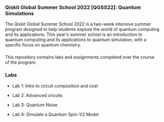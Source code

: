### Qiskit Global Summer School 2022 [QGSS22]: Quantum Simulations

The Qiskit Global Summer School 2022 is a two-week intensive summer program designed to help students explore the world of quantum computing and its applications. This year's summer school is an introduction to quantum computing and its applications to quantum simulation, with a specific focus on quantum chemistry.

###

This repository contains labs and assignments completed over the course of the program.

### Labs 

- Lab 1: Intro to circuit composition and cost

- Lab 2: Advanced circuits

- Lab 3: Quantum Noise

- Lab 4: Simulate a Quantum Spin-1/2 Model
